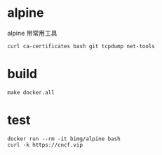 # alpine
alpine 带常用工具
```
curl ca-certificates bash git tcpdump net-tools
```
# build
```
make docker.all
```
# test
```
docker run --rm -it bimg/alpine bash
curl -k https://cncf.vip
```
